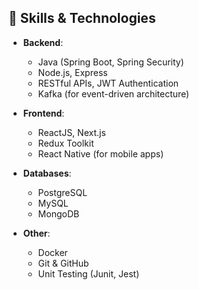 ## **🔧 Skills & Technologies**

- **Backend**:

  - Java (Spring Boot, Spring Security)
  - Node.js, Express
  - RESTful APIs, JWT Authentication
  - Kafka (for event-driven architecture)

- **Frontend**:

  - ReactJS, Next.js
  - Redux Toolkit
  - React Native (for mobile apps)

- **Databases**:

  - PostgreSQL
  - MySQL
  - MongoDB

- **Other**:
  - Docker
  - Git & GitHub
  - Unit Testing (Junit, Jest)
